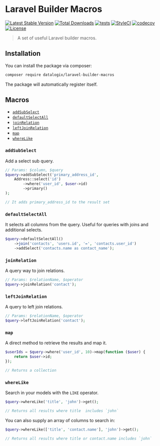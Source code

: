 # Laravel Builder Macros

[![Latest Stable Version](https://poser.pugx.org/datalogix/laravel-builder-macros/version)](https://packagist.org/packages/datalogix/laravel-builder-macros)
[![Total Downloads](https://poser.pugx.org/datalogix/laravel-builder-macros/downloads)](https://packagist.org/packages/datalogix/laravel-builder-macros)
[![tests](https://github.com/datalogix/laravel-builder-macros/workflows/tests/badge.svg)](https://github.com/datalogix/laravel-builder-macros/actions)
[![StyleCI](https://github.styleci.io/repos/304879300/shield?style=flat)](https://github.styleci.io/repos/304879300)
[![codecov](https://codecov.io/gh/datalogix/laravel-builder-macros/branch/master/graph/badge.svg)](https://codecov.io/gh/datalogix/laravel-builder-macros)
[![License](https://poser.pugx.org/datalogix/laravel-builder-macros/license)](https://packagist.org/packages/datalogix/laravel-builder-macros)

> A set of useful Laravel builder macros.

## Installation

You can install the package via composer:

```bash
composer require datalogix/laravel-builder-macros
```

The package will automatically register itself.

## Macros

- [`addSubSelect`](#addSubSelect)
- [`defaultSelectAll`](#defaultSelectAll)
- [`joinRelation`](#joinRelation)
- [`leftJoinRelation`](#leftJoinRelation)
- [`map`](#map)
- [`whereLike`](#whereLike)

### `addSubSelect`

Add a select sub query.

```php
// Params: $column, $query
$query->addSubSelect('primary_address_id', 
    Address::select('id')
        ->where('user_id', $user->id)
        ->primary()
);

// It adds primary_address_id to the result set
```

### `defaultSelectAll`

It selects all columns from the query. Useful for queries with joins and additional selects.

```php
$query->defaultSelectAll()
    ->join('contacts', 'users.id', '=', 'contacts.user_id')
    ->addSelect('contacts.name as contact_name');
```

### `joinRelation`

A query way to join relations.

```php
// Params: $relationName, $operator
$query->joinRelation('contact');
```

### `leftJoinRelation`

A query to left join relations.

```php
// Params: $relationName, $operator
$query->leftJoinRelation('contact');
```

### `map`

A direct method to retrieve the results and map it.

```php
$userIds = $query->where('user_id', 10)->map(function ($user) {
    return $user->id;
});

// Returns a collection
```

### `whereLike`

Search in your models with the `LIKE` operator.

```php
$query->whereLike('title', 'john')->get();

// Returns all results where title  includes `john`
```

You can also supply an array of columns to search in:
```php
$query->whereLike(['title', 'contact.name'], 'john')->get();

// Returns all results where title or contact.name includes `john`
```
